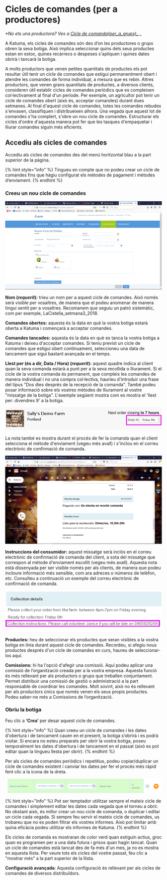 # Cicles de comandes \(per a productores\)

_\*No ets una productora? Ves a [_Cicle de comanda_(per_a_grups)_](basic-features/order-cycles-for-hubs.md)_._

A Katuma, els cicles de comandes són des d’on les productores o grups obren la seva botiga. Això implica seleccionar quins dels seus productes estan en estoc, quines recàrrecs o despeses s'apliquen i quines dates obrirà i tancarà la botiga.

A molts productors que venen petites quantitats de productes els pot resultar útil tenir un cicle de comandes que estigui permanentment obert i atendre les comandes de forma individual, a mesura que es rebin. Altres productors, que venen grans quantitats de productes, a diversos clients, consideren útil establir cicles de comandes periòdics que es compleixen col·lectivament al final d'un període. Per exemple, un agricultor pot tenir un cicle de comandes obert (això és, acceptar comandes) durant dues setmanes. Al final d'aquest cicle de comandes, totes les comandes rebudes s'envasen, classifiquen i distribueixen alhora. Una vegada que aquest lot de comandes s'ha complert, s'obre un nou cicle de comandes. Estructurar els cicles d'ordre d'aquesta manera pot fer que les tasques d'empaquetar i lliurar comandes siguin més eficients.

## Accediu als cicles de comandes

Accediu als cicles de comandes des del menú horitzontal blau a la part superior de la pàgina.

{% hint style="info" %}
Tingueu en compte que no podeu crear un cicle de comandes fins que hàgiu configurat els mètodes de pagament i mètodes d’enviament.
{% endhint %}

### Creeu un nou cicle de comandes

![](assets/producer_order_cycle.png)

**Nom \(**_**requerit**_**\):** trieu un nom per a aquest cicle de comandes. Això només serà visible per vosaltres, de manera que el podeu anomenar de manera tingui sentit per a vosaltres. Recomanem que seguiu un patró sistemàtic, com per exemple, LaCistella_setmana3_2018.

**Comandes obertes:** aquesta és la data en què la vostra botiga estarà oberta a Katuma i començarà a acceptar comandes.

**Comandes tancades:** aquesta és la data en què es tanca la vostra botiga a Katuma i deixeu d'acceptar comandes. Si teniu previst un cicle de comandes que estigui obert contínuament, seleccioneu una data de tancament que sigui bastant avançada en el temps.

**Llest per \(és a dir, Data / Hora\) \(**_**requerit**_**\):** aquest quadre indica al client quan la seva comanda estarà a punt per a la seva recollida o lliurament. Si el cicle de la vostra comanda és permanent, que compleix les comandes de manera individual i no una compra col·lectiva, hauríeu d'introduir una frase del tipus "Dos dies després de la recepció de la comanda". També podeu posar informació sobre els vostres mètodes de lliurament al vostre "missatge de la botiga". L'exemple següent mostra com es mostra el 'llest per: divendres 9' a la botiga.

![](assets/next_order_closing.png)

La nota també es mostra durant el procés de fer la comanda quan el client selecciona el mètode d'enviament (vegeu més avall) i s'inclou en el correu electrònic de confirmació de comanda.

![](assets/order_confirmation.png)

**Instruccions del consumidor:** aquest missatge serà inclòs en el correu electrònic de confirmació de comanda del client, a sota del missatge que correspon al mètode d'enviament escollit (vegeu més avall). Aquesta nota està dissenyada per ser visible només per als clients, de manera que podeu incloure informació més sensible, com ara adreces o números de telèfon, etc. Consulteu a continuació un exemple del correu electrònic de confirmació de comanda.

![](assets/collection_details.png)

**Productes:** heu de seleccionar els productes que seran visibles a la vostra botiga en línia durant aquest cicle de comandes. Recordeu, si afegiu nous productes després d'un cicle de comandes en curs, haureu de seleccionar-los aquí.

**Comissions:** hi ha l'opció d'afegir una comissió. Aquí podeu aplicar una comissió de l’organització creada per a la vostra empresa. Aquesta funció és més rellevant per als productors o grups que treballen conjuntament. Permet distribuir una comissió de gestió o administració a la part responsable de coordinar les comandes. Molt sovint, això no és rellevant per als productors únics que només venen els seus propis productes. Podeu saber-ne més a Comissions de l’organització.

### Obriu la botiga

Feu clic a **‘Crea’** per desar aquest cicle de comandes.

{% hint style="info" %}
Quan creeu un cicle de comandes i les dates d'obertura i de tancament cauen en el present, la botiga s’obrirà i es podrà visitar. Si encara no esteu preparats per obrir la vostra botiga, poseu temporalment les dates d'obertura i de tancament en el passat \(això es pot editar quan la tingueu llesta per obrir\).
{% endhint %}

Per als cicles de comandes periòdics i repetitius, podeu copiar/duplicar un cicle de comandes existent i canviar les dates per fer el procés més ràpid fent clic a la icona de la dreta.

![](assets/duplicate_order_cycle.png)

{% hint style="info" %}
Pot ser temptador utilitzar sempre el mateix cicle de comandes i simplement editar les dates cada vegada que el torneu a obrir. No obstant això, és millor crear un nou cicle de comanda, o duplicar i editar un cicle cada vegada. Si sempre feu servir el mateix cicle de comandes, us trobareu que no es poden filtrar els vostres informes. Això pot limitar amb quina eficàcia podeu utilitzar els informes de Katuma.
{% endhint %}

Els cicles de comanda es mostraran de color verd quan estiguin actius, groc quan es programen per a una data futura i grisos quan hagin tancat. Quan un cicle de comandes està tancat des de fa més d'un mes, ja no es mostra en aquesta llista. Per veure tots els cicles del vostre passat, feu clic a "mostrar més" a la part superior de la llista.

**Configuració avançada**: Aquesta configuració és rellevant per als cicles de comandes de diversos distribuïdors.
